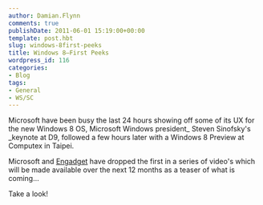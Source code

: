 ```yaml
---
author: Damian.Flynn
comments: true
publishDate: 2011-06-01 15:19:00+00:00
template: post.hbt
slug: windows-8first-peeks
title: Windows 8–First Peeks
wordpress_id: 116
categories:
- Blog
tags:
- General
- WS/SC
---
```


Microsoft have been busy the last 24 hours showing off some of its UX for the new Windows 8 OS, Microsoft Windows president_ Steven Sinofsky's _keynote at D9, followed a few hours later with a Windows 8 Preview at Computex in Taipei.

Microsoft and [Engadget](http://www.engadget.com/2011/06/01/microsoft-unveils-windows-8-tablet-prototypes/) have dropped the first in a series of video's which will be made available over the next 12 months as a teaser of what is coming…

Take a look!
